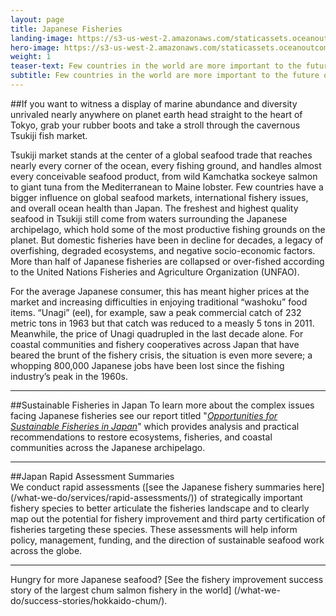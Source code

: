 ```yaml
---
layout: page 
title: Japanese Fisheries
landing-image: https://s3-us-west-2.amazonaws.com/staticassets.oceanoutcomes.org/rollover+images/japanese-fisheries-hover.jpg
hero-image: https://s3-us-west-2.amazonaws.com/staticassets.oceanoutcomes.org/hero+photos/japanesefisherieshero.jpg
weight: 1
teaser-text: Few countries in the world are more important to the future of the global fisheries and the sustainability of global seafood supplies than Japan. Bottom line, sustainable fisheries will not be possible without Japan playing a constructive role.
subtitle: Few countries in the world are more important to the future of the global fisheries and the sustainability of global seafood supplies than Japan.
---
```


##If you want to witness a display of marine abundance and diversity unrivaled nearly anywhere on planet earth head straight to the heart of Tokyo, grab your rubber boots and take a stroll through the cavernous Tsukiji fish market.

Tsukiji market stands at the center of a global seafood trade that reaches nearly every corner of the ocean, every fishing ground, and handles almost every conceivable seafood product, from wild Kamchatka sockeye salmon to giant tuna from the Mediterranean to Maine lobster. Few countries have a bigger influence on global seafood markets, international fishery issues, and overall ocean health than Japan. The freshest and highest quality seafood in Tsukiji still come from waters surrounding the Japanese archipelago, which hold some of the most productive fishing grounds on the planet. But domestic fisheries have been in decline for decades, a legacy of overfishing, degraded ecosystems, and negative socio-economic factors. More than half of Japanese fisheries are collapsed or over-fished according to the United Nations Fisheries and Agriculture Organization (UNFAO). 

For the average Japanese consumer, this has meant higher prices at the market and increasing difficulties in enjoying traditional “washoku” food items. “Unagi” (eel), for example, saw a peak commercial catch of 232 metric tons in 1963 but that catch was reduced to a measly 5 tons in 2011. Meanwhile, the price of Unagi quadrupled in the last decade alone. For coastal communities and fishery cooperatives across Japan that have beared the brunt of the fishery crisis, the situation is even more severe; a whopping 800,000 Japanese jobs have been lost since the fishing industry’s peak in the 1960s.

---
##Sustainable Fisheries in Japan
To learn more about the complex issues facing Japanese fisheries see our report titled "<a href="https://s3-us-west-2.amazonaws.com/staticassets.oceanoutcomes.org/supporting+documents/OceanOutcomesJapanOppReport.pdf" target="_blank">*Opportunities for Sustainable Fisheries in Japan*</a>" which provides analysis and practical recommendations to restore ecosystems, fisheries, and coastal communities across the Japanese archipelago.

---
##Japan Rapid Assessment Summaries  
We conduct rapid assessments ([see the Japanese fishery summaries here] (/what-we-do/services/rapid-assessments/)) of strategically important fishery species to better articulate the fisheries landscape and to clearly map out the potential for fishery improvement and third party certification of fisheries targeting these species. These assessments will help inform policy, management, funding, and the direction of sustainable seafood work across the globe.

---
Hungry for more Japanese seafood? [See the fishery improvement success story of the largest chum salmon fishery in the world] (/what-we-do/success-stories/hokkaido-chum/).


